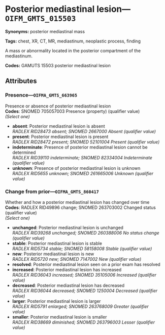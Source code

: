 # Posterior mediastinal lesion—`OIFM_GMTS_015503`

**Synonyms:** posterior mediastinal mass

**Tags:** chest, XR, CT, MR, mediastinum, neoplastic process, finding

A mass or abnormality located in the posterior compartment of the mediastinum.

**Codes:** GAMUTS 15503 posterior mediastinal lesion

## Attributes

### Presence—`OIFMA_GMTS_663965`

Presence or absence of posterior mediastinal lesion  
**Codes**: SNOMED 705057003 Presence (property) (qualifier value)  
*(Select one)*

- **absent**: Posterior mediastinal lesion is absent  
_RADLEX RID28473 absent; SNOMED 2667000 Absent (qualifier value)_
- **present**: Posterior mediastinal lesion is present  
_RADLEX RID28472 present; SNOMED 52101004 Present (qualifier value)_
- **indeterminate**: Presence of posterior mediastinal lesion cannot be determined  
_RADLEX RID39110 indeterminate; SNOMED 82334004 Indeterminate (qualifier value)_
- **unknown**: Presence of posterior mediastinal lesion is unknown  
_RADLEX RID5655 unknown; SNOMED 261665006 Unknown (qualifier value)_

### Change from prior—`OIFMA_GMTS_860417`

Whether and how a posterior mediastinal lesion has changed over time  
**Codes**: RADLEX RID49896 change; SNOMED 263703002 Changed status (qualifier value)  
*(Select one)*

- **unchanged**: Posterior mediastinal lesion is unchanged  
_RADLEX RID39268 unchanged; SNOMED 260388006 No status change (qualifier value)_
- **stable**: Posterior mediastinal lesion is stable  
_RADLEX RID5734 stable; SNOMED 58158008 Stable (qualifier value)_
- **new**: Posterior mediastinal lesion is new  
_RADLEX RID5720 new; SNOMED 7147002 New (qualifier value)_
- **resolved**: Posterior mediastinal lesion seen on a prior exam has resolved  
- **increased**: Posterior mediastinal lesion has increased  
_RADLEX RID36043 increased; SNOMED 35105006 Increased (qualifier value)_
- **decreased**: Posterior mediastinal lesion has decreased  
_RADLEX RID36044 decreased; SNOMED 1250004 Decreased (qualifier value)_
- **larger**: Posterior mediastinal lesion is larger  
_RADLEX RID5791 enlarged; SNOMED 263768009 Greater (qualifier value)_
- **smaller**: Posterior mediastinal lesion is smaller  
_RADLEX RID38669 diminished; SNOMED 263796003 Lesser (qualifier value)_